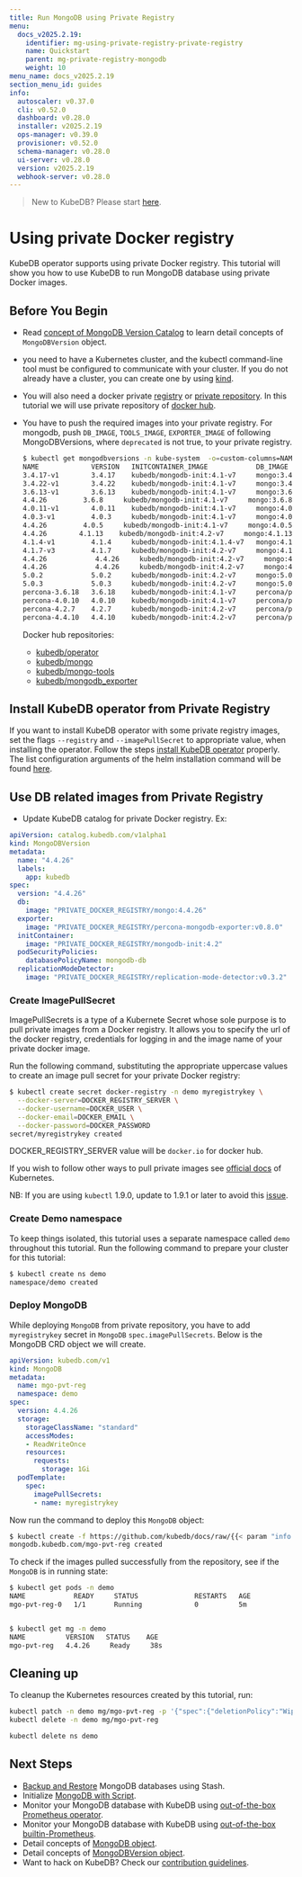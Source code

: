 ```yaml
---
title: Run MongoDB using Private Registry
menu:
  docs_v2025.2.19:
    identifier: mg-using-private-registry-private-registry
    name: Quickstart
    parent: mg-private-registry-mongodb
    weight: 10
menu_name: docs_v2025.2.19
section_menu_id: guides
info:
  autoscaler: v0.37.0
  cli: v0.52.0
  dashboard: v0.28.0
  installer: v2025.2.19
  ops-manager: v0.39.0
  provisioner: v0.52.0
  schema-manager: v0.28.0
  ui-server: v0.28.0
  version: v2025.2.19
  webhook-server: v0.28.0
---
```


> New to KubeDB? Please start [here](/docs/v2025.2.19/README).

# Using private Docker registry

KubeDB operator supports using private Docker registry. This tutorial will show you how to use KubeDB to run MongoDB database using private Docker images.

## Before You Begin

- Read [concept of MongoDB Version Catalog](/docs/v2025.2.19/guides/mongodb/concepts/catalog) to learn detail concepts of `MongoDBVersion` object.

- you need to have a Kubernetes cluster, and the kubectl command-line tool must be configured to communicate with your cluster. If you do not already have a cluster, you can create one by using [kind](https://kind.sigs.k8s.io/docs/user/quick-start/).

- You will also need a docker private [registry](https://docs.docker.com/registry/) or [private repository](https://docs.docker.com/docker-hub/repos/#private-repositories).  In this tutorial we will use private repository of [docker hub](https://hub.docker.com/).

- You have to push the required images into your private registry. For mongodb, push `DB_IMAGE`, `TOOLS_IMAGE`, `EXPORTER_IMAGE` of following MongoDBVersions, where `deprecated` is not true, to your private registry.

  ```bash
  $ kubectl get mongodbversions -n kube-system  -o=custom-columns=NAME:.metadata.name,VERSION:.spec.version,INITCONTAINER_IMAGE:.spec.initContainer.image,DB_IMAGE:.spec.db.image,EXPORTER_IMAGE:.spec.exporter.image
  NAME             VERSION   INITCONTAINER_IMAGE            DB_IMAGE                                 EXPORTER_IMAGE
  3.4.17-v1        3.4.17    kubedb/mongodb-init:4.1-v7     mongo:3.4.17                             kubedb/mongodb_exporter:v0.20.4
  3.4.22-v1        3.4.22    kubedb/mongodb-init:4.1-v7     mongo:3.4.22                             kubedb/mongodb_exporter:v0.32.0
  3.6.13-v1        3.6.13    kubedb/mongodb-init:4.1-v7     mongo:3.6.13                             kubedb/mongodb_exporter:v0.32.0
  4.4.26         3.6.8     kubedb/mongodb-init:4.1-v7     mongo:3.6.8                              kubedb/mongodb_exporter:v0.32.0
  4.0.11-v1        4.0.11    kubedb/mongodb-init:4.1-v7     mongo:4.0.11                             kubedb/mongodb_exporter:v0.32.0
  4.0.3-v1         4.0.3     kubedb/mongodb-init:4.1-v7     mongo:4.0.3                              kubedb/mongodb_exporter:v0.32.0
  4.4.26         4.0.5     kubedb/mongodb-init:4.1-v7     mongo:4.0.5                              kubedb/mongodb_exporter:v0.32.0
  4.4.26        4.1.13    kubedb/mongodb-init:4.2-v7     mongo:4.1.13                             kubedb/mongodb_exporter:v0.32.0
  4.1.4-v1         4.1.4     kubedb/mongodb-init:4.1.4-v7   mongo:4.1.4                              kubedb/mongodb_exporter:v0.32.0
  4.1.7-v3         4.1.7     kubedb/mongodb-init:4.2-v7     mongo:4.1.7                              kubedb/mongodb_exporter:v0.32.0
  4.4.26            4.4.26     kubedb/mongodb-init:4.2-v7     mongo:4.4.26                              kubedb/mongodb_exporter:v0.32.0
  4.4.26            4.4.26     kubedb/mongodb-init:4.2-v7     mongo:4.4.26                              kubedb/mongodb_exporter:v0.32.0
  5.0.2            5.0.2     kubedb/mongodb-init:4.2-v7     mongo:5.0.2                              kubedb/mongodb_exporter:v0.32.0
  5.0.3            5.0.3     kubedb/mongodb-init:4.2-v7     mongo:5.0.3                              kubedb/mongodb_exporter:v0.32.0
  percona-3.6.18   3.6.18    kubedb/mongodb-init:4.1-v7     percona/percona-server-mongodb:3.6.18    kubedb/mongodb_exporter:v0.32.0
  percona-4.0.10   4.0.10    kubedb/mongodb-init:4.1-v7     percona/percona-server-mongodb:4.0.10    kubedb/mongodb_exporter:v0.32.0
  percona-4.2.7    4.2.7     kubedb/mongodb-init:4.2-v7     percona/percona-server-mongodb:4.2.7-7   kubedb/mongodb_exporter:v0.32.0
  percona-4.4.10   4.4.10    kubedb/mongodb-init:4.2-v7     percona/percona-server-mongodb:4.4.10    kubedb/mongodb_exporter:v0.32.0
  ```

  Docker hub repositories:

  - [kubedb/operator](https://hub.docker.com/r/kubedb/operator)
  - [kubedb/mongo](https://hub.docker.com/r/kubedb/mongo)
  - [kubedb/mongo-tools](https://hub.docker.com/r/kubedb/mongo-tools)
  - [kubedb/mongodb_exporter](https://hub.docker.com/r/kubedb/mongodb_exporter)


## Install KubeDB operator from Private Registry

If you want to install KubeDB operator with some private registry images, set the flags `--registry` and `--imagePullSecret` to appropriate value, when installing the operator.
Follow the steps [install KubeDB operator](/docs/v2025.2.19/setup/README) properly. The list configuration arguments of the helm installation command will be found [here](https://github.com/kubedb/installer/tree/v2022.10.18/charts/kubedb#configuration).


## Use DB related images from Private Registry

- Update KubeDB catalog for private Docker registry. Ex:

```yaml
apiVersion: catalog.kubedb.com/v1alpha1
kind: MongoDBVersion
metadata:
  name: "4.4.26"
  labels:
    app: kubedb
spec:
  version: "4.4.26"
  db:
    image: "PRIVATE_DOCKER_REGISTRY/mongo:4.4.26"
  exporter:
    image: "PRIVATE_DOCKER_REGISTRY/percona-mongodb-exporter:v0.8.0"
  initContainer:
    image: "PRIVATE_DOCKER_REGISTRY/mongodb-init:4.2"
  podSecurityPolicies:
    databasePolicyName: mongodb-db
  replicationModeDetector:
    image: "PRIVATE_DOCKER_REGISTRY/replication-mode-detector:v0.3.2"
```

### Create ImagePullSecret

ImagePullSecrets is a type of a Kubernete Secret whose sole purpose is to pull private images from a Docker registry. It allows you to specify the url of the docker registry, credentials for logging in and the image name of your private docker image.

Run the following command, substituting the appropriate uppercase values to create an image pull secret for your private Docker registry:

```bash
$ kubectl create secret docker-registry -n demo myregistrykey \
  --docker-server=DOCKER_REGISTRY_SERVER \
  --docker-username=DOCKER_USER \
  --docker-email=DOCKER_EMAIL \
  --docker-password=DOCKER_PASSWORD
secret/myregistrykey created
```

DOCKER_REGISTRY_SERVER value will be `docker.io` for docker hub.

If you wish to follow other ways to pull private images see [official docs](https://kubernetes.io/docs/concepts/containers/images/) of Kubernetes.

NB: If you are using `kubectl` 1.9.0, update to 1.9.1 or later to avoid this [issue](https://github.com/kubernetes/kubernetes/issues/57427).

### Create Demo namespace

To keep things isolated, this tutorial uses a separate namespace called `demo` throughout this tutorial. Run the following command to prepare your cluster for this tutorial:

```bash
$ kubectl create ns demo
namespace/demo created
```

### Deploy MongoDB

While deploying `MongoDB` from private repository, you have to add `myregistrykey` secret in `MongoDB` `spec.imagePullSecrets`.
Below is the MongoDB CRD object we will create.

```yaml
apiVersion: kubedb.com/v1
kind: MongoDB
metadata:
  name: mgo-pvt-reg
  namespace: demo
spec:
  version: 4.4.26
  storage:
    storageClassName: "standard"
    accessModes:
    - ReadWriteOnce
    resources:
      requests:
        storage: 1Gi
  podTemplate:
    spec:
      imagePullSecrets:
      - name: myregistrykey
```

Now run the command to deploy this `MongoDB` object:

```bash
$ kubectl create -f https://github.com/kubedb/docs/raw/{{< param "info.version" >}}/docs/examples/mongodb/private-registry/replicaset.yaml
mongodb.kubedb.com/mgo-pvt-reg created
```

To check if the images pulled successfully from the repository, see if the `MongoDB` is in running state:

```bash
$ kubectl get pods -n demo 
NAME            READY     STATUS              RESTARTS   AGE
mgo-pvt-reg-0   1/1       Running             0          5m


$ kubectl get mg -n demo
NAME          VERSION   STATUS    AGE
mgo-pvt-reg   4.4.26     Ready     38s
```

## Cleaning up

To cleanup the Kubernetes resources created by this tutorial, run:

```bash
kubectl patch -n demo mg/mgo-pvt-reg -p '{"spec":{"deletionPolicy":"WipeOut"}}' --type="merge"
kubectl delete -n demo mg/mgo-pvt-reg

kubectl delete ns demo
```

## Next Steps

- [Backup and Restore](/docs/v2025.2.19/guides/mongodb/backup/stash/overview/) MongoDB databases using Stash.
- Initialize [MongoDB with Script](/docs/v2025.2.19/guides/mongodb/initialization/using-script).
- Monitor your MongoDB database with KubeDB using [out-of-the-box Prometheus operator](/docs/v2025.2.19/guides/mongodb/monitoring/using-prometheus-operator).
- Monitor your MongoDB database with KubeDB using [out-of-the-box builtin-Prometheus](/docs/v2025.2.19/guides/mongodb/monitoring/using-builtin-prometheus).
- Detail concepts of [MongoDB object](/docs/v2025.2.19/guides/mongodb/concepts/mongodb).
- Detail concepts of [MongoDBVersion object](/docs/v2025.2.19/guides/mongodb/concepts/catalog).
- Want to hack on KubeDB? Check our [contribution guidelines](/docs/v2025.2.19/CONTRIBUTING).
